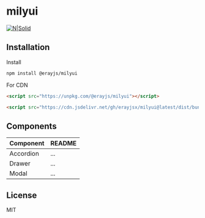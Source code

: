 # milyui

[![N|Solid](https://i.ibb.co/TR8gNGc/mily.png)](https://www.npmjs.com/package/@erayjs/milyui)

## Installation

Install

```sh
npm install @erayjs/milyui
```

For CDN

```html
<script src="https://unpkg.com/@erayjs/milyui"></script>
```

```html
<script src="https://cdn.jsdelivr.net/gh/erayjsx/milyui@latest/dist/bundle.js"></script>
```

## Components

| Component | README |
| --------- | ------ |
| Accordion | ...    |
| Drawer    | ...    |
| Modal     | ...    |

## License

MIT
